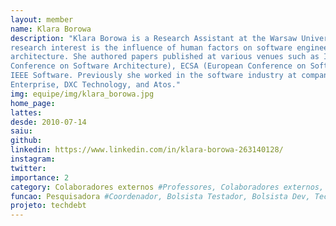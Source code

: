 ```yaml
---
layout: member
name: Klara Borowa
description: "Klara Borowa is a Research Assistant at the Warsaw University of Technology. She obtained her Master of Science degree in Computer Science at Warsaw University of Technology. Her main
research interest is the influence of human factors on software engineering and software
architecture. She authored papers published at various venues such as ICSA (International
Conference on Software Architecture), ECSA (European Conference on Software Architecture) and
IEEE Software. Previously she worked in the software industry at companies such as Hewlett Packard
Enterprise, DXC Technology, and Atos."
img: equipe/img/klara_borowa.jpg
home_page: 
lattes: 
desde: 2010-07-14
saiu: 
github: 
linkedin: https://www.linkedin.com/in/klara-borowa-263140128/
instagram: 
twitter: 
importance: 2
category: Colaboradores externos #Professores, Colaboradores externos, Alunos, Ex-alunos
funcao: Pesquisadora #Coordenador, Bolsista Testador, Bolsista Dev, Technical Debt
projeto: techdebt
---
```

